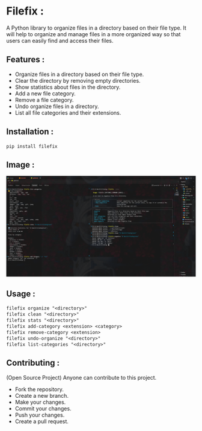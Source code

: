 # Filefix :
A Python library to organize files in a directory based on their file type.
It will help to organize and manage files in a more organized way so that users can easily find and access their files.

## Features :

- Organize files in a directory based on their file type.
- Clear the directory by removing empty directories.
- Show statistics about files in the directory.
- Add a new file category.
- Remove a file category.
- Undo organize files in a directory.
- List all file categories and their extensions.

## Installation :
```
pip install filefix
```
## Image :
![Image](/test/Images/testcase.png)

## Usage :
```
filefix organize "<directory>"
filefix clean "<directory>"
filefix stats "<directory>"
filefix add-category <extension> <category>
filefix remove-category <extension>
filefix undo-organize "<directory>"
filefix list-categories "<directory>"
```
## Contributing : 
(Open Source Project) Anyone can contribute to this project. 

- Fork the repository.
- Create a new branch.
- Make your changes.
- Commit your changes.
- Push your changes.
- Create a pull request.

